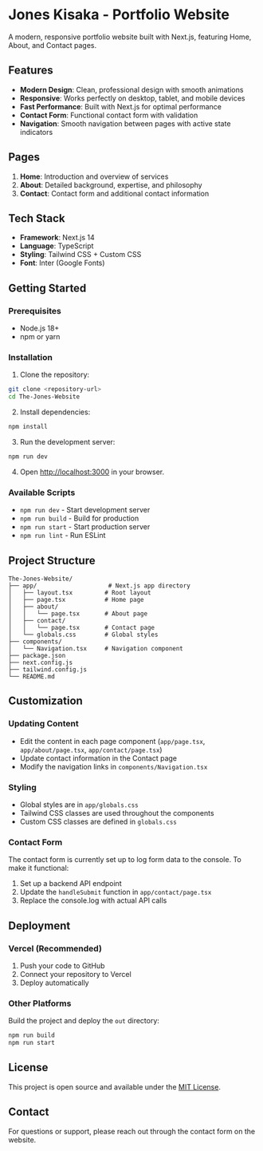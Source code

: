 # Jones Kisaka - Portfolio Website

A modern, responsive portfolio website built with Next.js, featuring Home, About, and Contact pages.

## Features

- **Modern Design**: Clean, professional design with smooth animations
- **Responsive**: Works perfectly on desktop, tablet, and mobile devices
- **Fast Performance**: Built with Next.js for optimal performance
- **Contact Form**: Functional contact form with validation
- **Navigation**: Smooth navigation between pages with active state indicators

## Pages

1. **Home**: Introduction and overview of services
2. **About**: Detailed background, expertise, and philosophy
3. **Contact**: Contact form and additional contact information

## Tech Stack

- **Framework**: Next.js 14
- **Language**: TypeScript
- **Styling**: Tailwind CSS + Custom CSS
- **Font**: Inter (Google Fonts)

## Getting Started

### Prerequisites

- Node.js 18+ 
- npm or yarn

### Installation

1. Clone the repository:
```bash
git clone <repository-url>
cd The-Jones-Website
```

2. Install dependencies:
```bash
npm install
```

3. Run the development server:
```bash
npm run dev
```

4. Open [http://localhost:3000](http://localhost:3000) in your browser.

### Available Scripts

- `npm run dev` - Start development server
- `npm run build` - Build for production
- `npm run start` - Start production server
- `npm run lint` - Run ESLint

## Project Structure

```
The-Jones-Website/
├── app/                    # Next.js app directory
│   ├── layout.tsx         # Root layout
│   ├── page.tsx           # Home page
│   ├── about/
│   │   └── page.tsx       # About page
│   ├── contact/
│   │   └── page.tsx       # Contact page
│   └── globals.css        # Global styles
├── components/
│   └── Navigation.tsx     # Navigation component
├── package.json
├── next.config.js
├── tailwind.config.js
└── README.md
```

## Customization

### Updating Content

- Edit the content in each page component (`app/page.tsx`, `app/about/page.tsx`, `app/contact/page.tsx`)
- Update contact information in the Contact page
- Modify the navigation links in `components/Navigation.tsx`

### Styling

- Global styles are in `app/globals.css`
- Tailwind CSS classes are used throughout the components
- Custom CSS classes are defined in `globals.css`

### Contact Form

The contact form is currently set up to log form data to the console. To make it functional:

1. Set up a backend API endpoint
2. Update the `handleSubmit` function in `app/contact/page.tsx`
3. Replace the console.log with actual API calls

## Deployment

### Vercel (Recommended)

1. Push your code to GitHub
2. Connect your repository to Vercel
3. Deploy automatically

### Other Platforms

Build the project and deploy the `out` directory:

```bash
npm run build
npm run start
```

## License

This project is open source and available under the [MIT License](LICENSE).

## Contact

For questions or support, please reach out through the contact form on the website. 